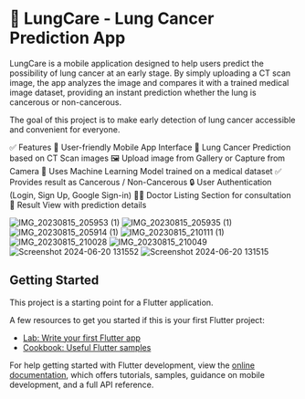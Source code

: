 # 📱 LungCare - Lung Cancer Prediction App

LungCare is a mobile application designed to help users predict the possibility of lung cancer at an early stage.
By simply uploading a CT scan image, the app analyzes the image and compares it with a trained medical image dataset, providing an instant prediction whether the lung is cancerous or non-cancerous.

The goal of this project is to make early detection of lung cancer accessible and convenient for everyone.

✅ Features
📲 User-friendly Mobile App Interface
🧪 Lung Cancer Prediction based on CT Scan images
🖼️ Upload image from Gallery or Capture from Camera
🤖 Uses Machine Learning Model trained on a medical dataset
✅ Provides result as Cancerous / Non-Cancerous
🔒 User Authentication (Login, Sign Up, Google Sign-in)
👨‍⚕️ Doctor Listing Section for consultation
📝 Result View with prediction details

![IMG_20230815_205953 (1)](https://github.com/GhadeBhavesh/Lungcare/assets/108714917/54e8d559-967b-4662-857f-780af4900be2)
![IMG_20230815_205935 (1)](https://github.com/GhadeBhavesh/Lungcare/assets/108714917/c59faadd-b3d6-4b1d-baf2-0cc2979b7841)
![IMG_20230815_205914 (1)](https://github.com/GhadeBhavesh/Lungcare/assets/108714917/b39afb2e-f098-4c41-b0bb-49a5c1094194)
![IMG_20230815_210111 (1)](https://github.com/GhadeBhavesh/Lungcare/assets/108714917/22c31412-fae5-47e9-94ff-431ccb9f22f3)
![IMG_20230815_210028](https://github.com/GhadeBhavesh/Lungcare/assets/108714917/88c9f0b5-bea2-417b-a80d-db3217482baf)
![IMG_20230815_210049](https://github.com/GhadeBhavesh/Lungcare/assets/108714917/909cd190-bc2c-42d9-a346-1d6c6ccd2cd3)
![Screenshot 2024-06-20 131552](https://github.com/GhadeBhavesh/Lungcare/assets/108714917/50c4b490-a41d-430c-ac18-67a4dc314b48)
![Screenshot 2024-06-20 131515](https://github.com/GhadeBhavesh/Lungcare/assets/108714917/99b53ce2-7cd6-4cfb-bf8f-80f068e99f9c)
## Getting Started

This project is a starting point for a Flutter application.

A few resources to get you started if this is your first Flutter project:

- [Lab: Write your first Flutter app](https://docs.flutter.dev/get-started/codelab)
- [Cookbook: Useful Flutter samples](https://docs.flutter.dev/cookbook)

For help getting started with Flutter development, view the
[online documentation](https://docs.flutter.dev/), which offers tutorials,
samples, guidance on mobile development, and a full API reference.
